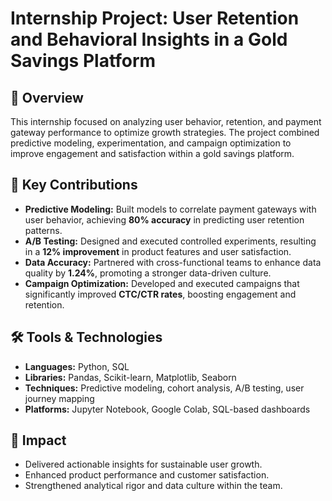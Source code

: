 # Internship Project: User Retention and Behavioral Insights in a Gold Savings Platform

## 📌 Overview
This internship focused on analyzing user behavior, retention, and payment gateway performance to optimize growth strategies. The project combined predictive modeling, experimentation, and campaign optimization to improve engagement and satisfaction within a gold savings platform.

## 🔑 Key Contributions
- **Predictive Modeling:** Built models to correlate payment gateways with user behavior, achieving **80% accuracy** in predicting user retention patterns.  
- **A/B Testing:** Designed and executed controlled experiments, resulting in a **12% improvement** in product features and user satisfaction.  
- **Data Accuracy:** Partnered with cross-functional teams to enhance data quality by **1.24%**, promoting a stronger data-driven culture.  
- **Campaign Optimization:** Developed and executed campaigns that significantly improved **CTC/CTR rates**, boosting engagement and retention.  

## 🛠️ Tools & Technologies
- **Languages:** Python, SQL  
- **Libraries:** Pandas, Scikit-learn, Matplotlib, Seaborn  
- **Techniques:** Predictive modeling, cohort analysis, A/B testing, user journey mapping  
- **Platforms:** Jupyter Notebook, Google Colab, SQL-based dashboards  

## 🚀 Impact
- Delivered actionable insights for sustainable user growth.  
- Enhanced product performance and customer satisfaction.  
- Strengthened analytical rigor and data culture within the team.  

